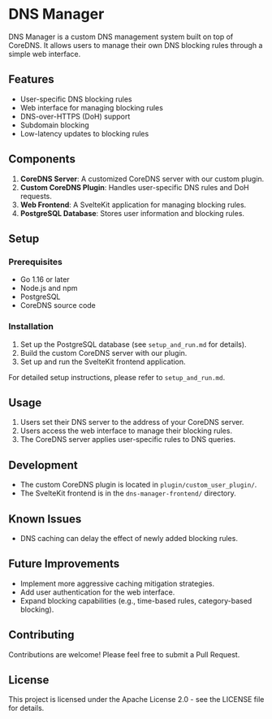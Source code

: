 # DNS Manager

DNS Manager is a custom DNS management system built on top of CoreDNS. It allows users to manage their own DNS blocking rules through a simple web interface.

## Features

- User-specific DNS blocking rules
- Web interface for managing blocking rules
- DNS-over-HTTPS (DoH) support
- Subdomain blocking
- Low-latency updates to blocking rules

## Components

1. **CoreDNS Server**: A customized CoreDNS server with our custom plugin.
2. **Custom CoreDNS Plugin**: Handles user-specific DNS rules and DoH requests.
3. **Web Frontend**: A SvelteKit application for managing blocking rules.
4. **PostgreSQL Database**: Stores user information and blocking rules.

## Setup

### Prerequisites

- Go 1.16 or later
- Node.js and npm
- PostgreSQL
- CoreDNS source code

### Installation

1. Set up the PostgreSQL database (see `setup_and_run.md` for details).
2. Build the custom CoreDNS server with our plugin.
3. Set up and run the SvelteKit frontend application.

For detailed setup instructions, please refer to `setup_and_run.md`.

## Usage

1. Users set their DNS server to the address of your CoreDNS server.
2. Users access the web interface to manage their blocking rules.
3. The CoreDNS server applies user-specific rules to DNS queries.

## Development

- The custom CoreDNS plugin is located in `plugin/custom_user_plugin/`.
- The SvelteKit frontend is in the `dns-manager-frontend/` directory.

## Known Issues

- DNS caching can delay the effect of newly added blocking rules.

## Future Improvements

- Implement more aggressive caching mitigation strategies.
- Add user authentication for the web interface.
- Expand blocking capabilities (e.g., time-based rules, category-based blocking).

## Contributing

Contributions are welcome! Please feel free to submit a Pull Request.

## License

This project is licensed under the Apache License 2.0 - see the LICENSE file for details.
